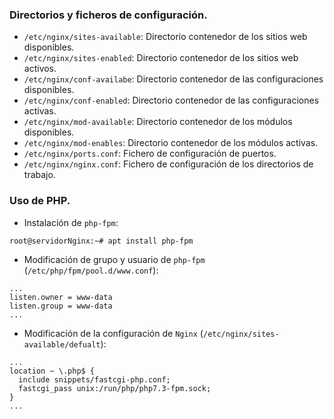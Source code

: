 ### Directorios y ficheros de configuración.
- `/etc/nginx/sites-available`: Directorio contenedor de los sitios web disponibles.
- `/etc/nginx/sites-enabled`: Directorio contenedor de los sitios web activos.
- `/etc/nginx/conf-availabe`: Directorio contenedor de las configuraciones disponibles.
- `/etc/nginx/conf-enabled`: Directorio contenedor de las configuraciones activas.
- `/etc/nginx/mod-available`: Directorio contenedor de los módulos disponibles.
- `/etc/nginx/mod-enables`: Directorio contenedor de los módulos activas.
- `/etc/nginx/ports.conf`: Fichero de configuración de puertos.
- `/etc/nginx/nginx.conf`: Fichero de configuración de los directorios de trabajo.

### Uso de PHP.
- Instalación de `php-fpm`:
~~~
root@servidorNginx:~# apt install php-fpm
~~~

- Modificación de grupo y usuario de `php-fpm` (`/etc/php/fpm/pool.d/www.conf`):
~~~
...
listen.owner = www-data
listen.group = www-data
...
~~~

- Modificación de la configuración de `Nginx` (`/etc/nginx/sites-available/defualt`):
~~~
...
location ~ \.php$ {
  include snippets/fastcgi-php.conf;
  fastcgi_pass unix:/run/php/php7.3-fpm.sock; 
}
...
~~~
